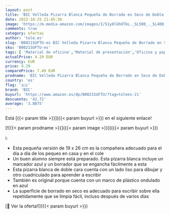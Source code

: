```yaml
---
layout: post
title: 'BIC Velleda Pizarra Blanca Pequeña de Borrado en Seco de Doble Cara con Rotulador Azul y Borrador  19x26cm  Óptimo para material escolar'
date: 2022-10-25 21:45:38
image: 'https://m.media-amazon.com/images/I/51y8lGhOTkL._SL500_._SL400_.jpg'
comments: true
category: ofertas
author: 'tole.es'
slug: 'B0021SUFTU-es BIC Velleda Pizarra Blanca Pequeña de Borrado en Seco de...'
sku: 'B0021SUFTU-es'
tags: [ 'Material de oficina','Material de presentación','Oficina y papelería','Pizarras blancas','bic','escolar','material','rotulador','🇪🇸', ]
actualPrice: 4.29 EUR
currency: EUR
price: 4.29
comparePrice: 7.49 EUR
prodname: 'BIC Velleda Pizarra Blanca Pequeña de Borrado en Seco de Doble Cara con Rotulador Azul y Borrador  19x26cm  Óptimo para material escolar'
country: 'es'
flag: '🇪🇸'
brand: 'BIC'
buyurl: 'https://www.amazon.es/dp/B0021SUFTU/?tag=tolees-21'
descuento: '42.72'
average: '3.8075'
---
```


Está [{{< param title >}}]({{< param buyurl >}}) en el siguiente enlace!

[![{{< param prodname >}}]({{< param image >}})]({{< param buyurl >}})

ℹ️:

- Esta pequeña versión de 19 x 26 cm es la compañera adecuado para el día a día de los peques en casa y en el cole
- Un buen alumno siempre está preparado. Esta pizarra blanca incluye un marcador azul y un borrador que se engancha fácilmente a esta
- Esta pizarra blanca de doble cara cuenta con un lado liso para dibujar y otro cuadriculado para aprender a escribir
- También es original porque cuenta con un marco de plástico ondulado en azul
- La superficie de borrado en seco es adecuado para escribir sobre ella repetidamente que se limpia fácil, incluso después de varios días

[🛒 Ver la oferta!!]({{< param buyurl >}})
